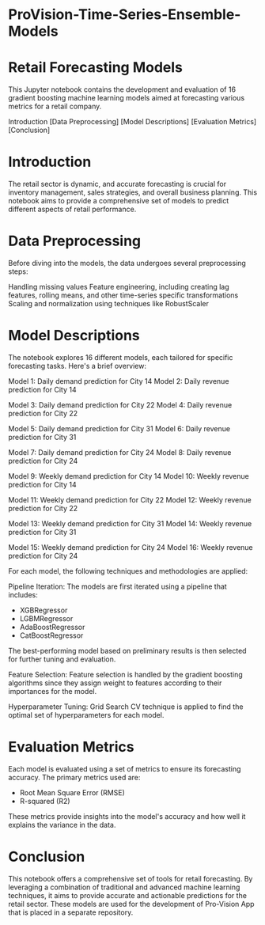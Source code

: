 # ProVision-Time-Series-Ensemble-Models
# Retail Forecasting Models
This Jupyter notebook contains the development and evaluation of 16 gradient boosting machine learning models aimed at forecasting various metrics for a retail company. 

Introduction
[Data Preprocessing]
[Model Descriptions]
[Evaluation Metrics]
[Conclusion]

# Introduction
The retail sector is dynamic, and accurate forecasting is crucial for inventory management, sales strategies, and overall business planning. This notebook aims to provide a comprehensive set of models to predict different aspects of retail performance.

# Data Preprocessing
Before diving into the models, the data undergoes several preprocessing steps:

Handling missing values
Feature engineering, including creating lag features, rolling means, and other time-series specific transformations
Scaling and normalization using techniques like RobustScaler

# Model Descriptions
The notebook explores 16 different models, each tailored for specific forecasting tasks. Here's a brief overview:

Model 1: Daily demand prediction for City 14
Model 2: Daily revenue prediction for City 14

Model 3: Daily demand prediction for City 22
Model 4: Daily revenue prediction for City 22

Model 5: Daily demand prediction for City 31
Model 6: Daily revenue prediction for City 31

Model 7: Daily demand prediction for City 24
Model 8: Daily revenue prediction for City 24

Model 9: Weekly demand prediction for City 14
Model 10: Weekly revenue prediction for City 14

Model 11: Weekly demand prediction for City 22
Model 12: Weekly revenue prediction for City 22

Model 13: Weekly demand prediction for City 31
Model 14: Weekly revenue prediction for City 31

Model 15: Weekly demand prediction for City 24
Model 16: Weekly revenue prediction for City 24

For each model, the following techniques and methodologies are applied:

Pipeline Iteration: The models are first iterated using a pipeline that includes:

 - XGBRegressor
 - LGBMRegressor
 - AdaBoostRegressor
 - CatBoostRegressor

The best-performing model based on preliminary results is then selected for further tuning and evaluation.

Feature Selection: Feature selection is handled by the gradient boosting algorithms since they assign weight to features according to their importances for the model.

Hyperparameter Tuning: Grid Search CV technique is applied to find the optimal set of hyperparameters for each model.

# Evaluation Metrics
Each model is evaluated using a set of metrics to ensure its forecasting accuracy. The primary metrics used are:

 - Root Mean Square Error (RMSE)
 - R-squared (R2)

These metrics provide insights into the model's accuracy and how well it explains the variance in the data.

# Conclusion
This notebook offers a comprehensive set of tools for retail forecasting. By leveraging a combination of traditional and advanced machine learning techniques, it aims to provide accurate and actionable predictions for the retail sector.
These models are used for the development of Pro-Vision App that is placed in a separate repository.
